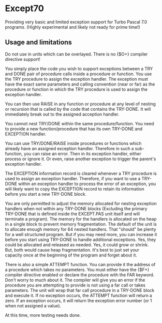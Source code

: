 # Except70

Providing very basic and limited exception support for Turbo Pascal 7.0 programs.
(Highly experimental and likely not ready for prime time!)

## Usage and limitations

Do not use in units which can be overlayed. There is no {$O+} compiler directive support!

You simply place the code you wish to support exceptions between a TRY and DONE pair
of procedure calls inside a procedure or function. You use the TRY procedure to assign
the exception handler. The exception must have the exact same parameters and calling
convention (near or far) as the procedure or function in which the TRY procedure is used
to assign the exception handler.

You can then use RAISE in any function or procedure at any level of nesting or recursion
that is called by the code that contains the TRY-DONE. It will immediately break out to
the assigned acception handler.

You cannot nest TRY/DONE within the same procedure/function. You need to provide a
new function/procedure that has its own TRY-DONE and EXCEPTION handler.

You can use TRY/DONE/RAISE inside procedures or functions which already have an
assigned exception handler. Therefore in such a sub-function, you can raise an error.
Then in its exception handler, either process or ignore it. Or even, raise another
exception to trigger the parent's exception handler.

The EXCEPTION information record is cleared whenever a TRY procedure is used to assign an
exception handler. Therefore, if you want to use a TRY-DONE within an exception handler
to process the error of an exception, you will likely want to copy the EXCEPTION record
to retain its information before you start a new TRY-DONE block.

You are only permitted to adjust the memory allocated for nesting exception handlers when
not within any TRY-DONE blocks (Excluding the primary TRY-DONE that is defined inside the
EXCEPT.PAS unit itself and will terminate a program). The memory for the handlers
is allocated on the heap in a single block to prevent memory fragmentation. The default
of the unit is to allocate enough memory for 64 nested handlers. That "should" be plenty
for a well structured program. But if you may need more, you can increase it before you
start using TRY-DONE to handle additional exceptions. Yes, they could be allocated and
released as needed. Yes, it could grow or shrink. But, both would cause heap
fragmentation. It's best to just set your capacity once at the beginning of the program
and forget about it.

There is also a simple ATTEMPT function. You can provide it the address of a procedure
which takes no parameters. You must either have the {$F+} compiler directive enabled or
declare the procedure with the FAR keyword. Don't worry to much about it. The compiler
will give you an error if the procedure you are attempting to provide is not using a far
call or takes parameters. The unit will wrap that far call procedure in a TRY-DONE block
and execute it. If no exception occurs, the ATTEMPT function will return a zero. If an
exception occurs, it will return the exception error number (or 1 when not assigned a
value).

At this time, more testing needs done.